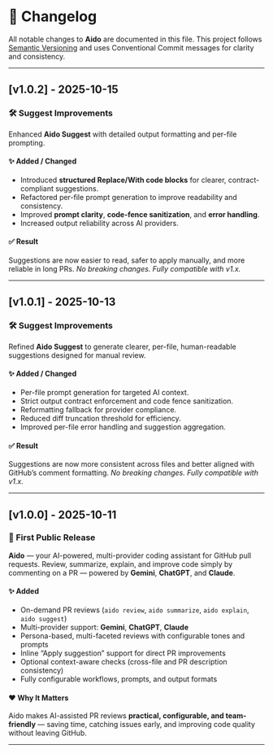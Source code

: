 # 📘 Changelog

All notable changes to **Aido** are documented in this file.
This project follows [Semantic Versioning](https://semver.org/) and uses Conventional Commit messages for clarity and consistency.

---

## [v1.0.2] - 2025-10-15
### 🛠 Suggest Improvements

Enhanced **Aido Suggest** with detailed output formatting and per-file prompting.

#### ✨ Added / Changed
- Introduced **structured Replace/With code blocks** for clearer, contract-compliant suggestions.
- Refactored per-file prompt generation to improve readability and consistency.
- Improved **prompt clarity**, **code-fence sanitization**, and **error handling**.
- Increased output reliability across AI providers.

#### ✅ Result
Suggestions are now easier to read, safer to apply manually, and more reliable in long PRs.
_No breaking changes. Fully compatible with v1.x._

---

## [v1.0.1] - 2025-10-13
### 🛠 Suggest Improvements

Refined **Aido Suggest** to generate clearer, per-file, human-readable suggestions designed for manual review.

#### ✨ Added / Changed
- Per-file prompt generation for targeted AI context.
- Strict output contract enforcement and code fence sanitization.
- Reformatting fallback for provider compliance.
- Reduced diff truncation threshold for efficiency.
- Improved per-file error handling and suggestion aggregation.

#### ✅ Result
Suggestions are now more consistent across files and better aligned with GitHub’s comment formatting.
_No breaking changes. Fully compatible with v1.x._

---

## [v1.0.0] - 2025-10-11
### 🚀 First Public Release

**Aido** — your AI-powered, multi-provider coding assistant for GitHub pull requests.
Review, summarize, explain, and improve code simply by commenting on a PR — powered by **Gemini**, **ChatGPT**, and **Claude**.

#### ✨ Added
- On-demand PR reviews (`aido review`, `aido summarize`, `aido explain`, `aido suggest`)
- Multi-provider support: **Gemini**, **ChatGPT**, **Claude**
- Persona-based, multi-faceted reviews with configurable tones and prompts
- Inline “Apply suggestion” support for direct PR improvements
- Optional context-aware checks (cross-file and PR description consistency)
- Fully configurable workflows, prompts, and output formats

#### ❤️ Why It Matters
Aido makes AI-assisted PR reviews **practical, configurable, and team-friendly** — saving time, catching issues early, and improving code quality without leaving GitHub.

---
